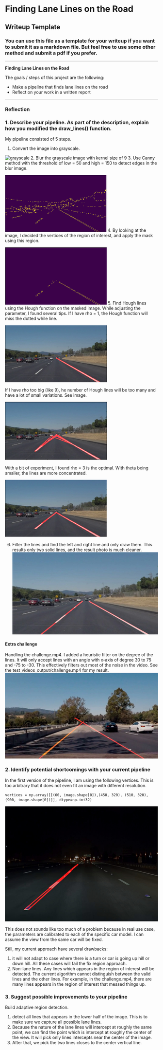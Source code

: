 # **Finding Lane Lines on the Road**

## Writeup Template

### You can use this file as a template for your writeup if you want to submit it as a markdown file. But feel free to use some other method and submit a pdf if you prefer.

---

**Finding Lane Lines on the Road**

The goals / steps of this project are the following:
* Make a pipeline that finds lane lines on the road
* Reflect on your work in a written report


[//]: # (Image References)

[image1]: ./examples/grayscale.jpg "Grayscale"
[image2]: ./examples/rho9_96.png "rho = 9"
[image3]: ./examples/rho1_8.png "rho = 1"
[image4]: ./examples/edge.png "edges"
[image5]: ./examples/masked_edge.png "masked edges"
[image6]: ./examples/rho3_theta1000_28.png "masked edges"
[image7]: ./examples/nightWhiteDottedMissed.jpg "not work for night"
[image8]: ./examples/avgLeftRightLine.jpg "only two lines"
[image9]: ./examples/challenge.jpg "challenge"
---

### Reflection

### 1. Describe your pipeline. As part of the description, explain how you modified the draw_lines() function.

My pipeline consisted of 5 steps.
1. Convert the image into grayscale.

  ![grayscale][image1]
2. Blur the grayscale image with kernel size of 9
3. Use Canny method with the threshold of low = 50 and high = 150 to detect edges in the blur image.

   ![edges][image4]
4. By looking at the image, I decided the vertices of the region of interest, and apply the mask using this region.

   ![masked edges][image5]
5. Find Hough lines using the Hough function on the masked image.
  While adjusting the parameter, I found several tips. If I have rho = 1, the Hough function will miss the dotted while line.

  ![rho = 1][image3]

  If I have rho too big (like 9), he number of Hough lines will be too many and have a lot of small variations. See image.

  ![rho = 9][image2]

  With a bit of experiment, I found rho = 3 is the optimal. With theta being smaller, the lines are more concentrated.

  ![rho =3 and theta = pi/1000][image6]

6. Filter the lines and find the left and right line and only draw them. This results only two solid lines, and the result photo is much cleaner.
  ![two lines][image8]

#### Extra challenge

Handling the challenge.mp4.
I added a heuristic filter on the degree of the lines. It will only accept lines with an angle with x-axis of degree 30 to 75 and -75 to -30. This effectively filters out most of the noise in the video.
See the test_videos_output/challenge.mp4 for my result.
![solved challenge][image9]

### 2. Identify potential shortcomings with your current pipeline

In the first version of the pipeline, I am using the following vertices. This is too arbitrary that it does not even fit an image with different resolution.
```
vertices = np.array([[(60, image.shape[0]),(450, 320), (510, 320), (900, image.shape[0])]], dtype=np.int32)
```    
![missed the right line][image7]

This does not sounds like too much of a problem because in real use case, the parameters are calibrated to each of the specific car model. I can assume the view from the same car will be fixed.

Still, my current approach have several drawbacks:
1. it will not adapt to case where there is a turn or car is going up hill or down hill. All these cases will fail the fix region approach.
2. Non-lane lines. Any lines which appears in the region of interest will be detected. The current algorithm cannot distinguish between the valid lines and the other lines. For example, in the challenge.mp4, there are many lines appears in the region of interest that messed things up.  

### 3. Suggest possible improvements to your pipeline

Build adaptive region detection.
1. detect all lines that appears in the lower half of the image. This is to make sure we capture all possible lane lines.
2. Because the nature of the lane lines will intercept at roughly the same point, we can find the point which is intercept at roughly the center of the view. It will pick only lines intercepts near the center of the image.
3. After that, we pick the two lines closes to the center vertical line.
